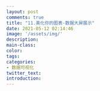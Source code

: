 ```yaml
---
layout: post
comments: true
title: "11.美化你的图表-数据大屏展示"
date: 2021-05-12 02:14:46
image: '/assets/img/'
description:
main-class:
color:
tags:
categories:
- 数据可视化
twitter_text:
introduction:
---
```

